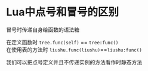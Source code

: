 # Lua中点号和冒号的区别

冒号时传递自身给函数的语法糖

在定义函数时 `tree.func(self)` == `tree:func()`  
在使用表的方法时 `liushu.func(liushu)`==`liushu:func()`

我们可以把点号定义并且不传递实例的方法看作时静态方法

